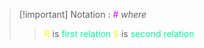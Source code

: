 >[!important] Notation : <span style="color:#ff00ff">#</span>
>*where*
>><span style="color:#fffd01">R</span> is <span style="color:#00ff96">first relation</span>
>><span style="color:#fffd01">S</span> is <span style="color:#00ff96">second relation</span>